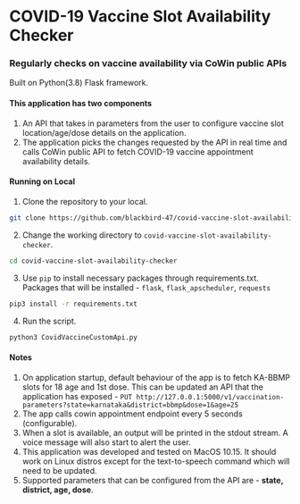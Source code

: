 # COVID-19 Vaccine Slot Availability Checker
### Regularly checks on vaccine availability via CoWin public APIs

Built on Python(3.8) Flask framework.

#### This application has two components
1. An API that takes in parameters from the user to configure vaccine slot location/age/dose details on the application.
2. The application picks the changes requested by the API in real time and calls CoWin public API to fetch COVID-19 vaccine appointment availability details.

#### Running on Local
1. Clone the repository to your local.
```bash
git clone https://github.com/blackbird-47/covid-vaccine-slot-availability-checker.git
```
2. Change the working directory to ```covid-vaccine-slot-availability-checker```.
```bash
cd covid-vaccine-slot-availability-checker
```
3. Use ```pip``` to install necessary packages through requirements.txt. Packages that will be installed - ```flask```, ```flask_apscheduler```, ```requests```
```bash
pip3 install -r requirements.txt 
```
4. Run the script.
```bash
python3 CovidVaccineCustomApi.py
```

#### Notes
1. On application startup, default behaviour of the app is to fetch KA-BBMP slots for 18 age and 1st dose. This can be updated an API that the application has exposed - ```PUT http://127.0.0.1:5000/v1/vaccination-parameters?state=karnataka&district=bbmp&dose=1&age=25```
2. The app calls cowin appointment endpoint every 5 seconds (configurable).
3. When a slot is available, an output will be printed in the stdout stream. A voice message will also start to alert the user.
4. This application was developed and tested on MacOS 10.15. It should work on Linux distros except for the text-to-speech command which will need to be updated.
5. Supported parameters that can be configured from the API are - **state, district, age, dose**.
